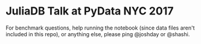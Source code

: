 # JuliaDB Talk at PyData NYC 2017


For benchmark questions, help running the notebook (since data files aren't included in this repo), or anything else, 
please ping @joshday or @shashi.
